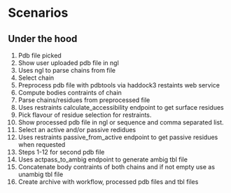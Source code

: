 # Scenarios

## Under the hood

1. Pdb file picked
2. Show user uploaded pdb file in ngl
3. Uses ngl to parse chains from file
4. Select chain
5. Preprocess pdb file with pdbtools via haddock3 restaints web service
6. Compute bodies contraints of chain
7. Parse chains/residues from preprocessed file
8. Uses restraints calculate_accessibility endpoint to get surface residues
9. Pick flavour of residue selection for restraints.
10. Show processed pdb file in ngl or sequence and comma separated list.
11. Select an active and/or passive redidues
12. Uses restraints passive_from_active endpoint to get passive residues when requested
13. Steps 1-12 for second pdb file
14. Uses actpass_to_ambig endpoint to generate ambig tbl file
15. Concatenate body contraints of both chains and if not empty use as unambig tbl file
16. Create archive with workflow, processed pdb files and tbl files

